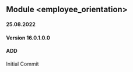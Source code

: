 ## Module <employee_orientation>

#### 25.08.2022
#### Version 16.0.1.0.0
#### ADD
Initial Commit


